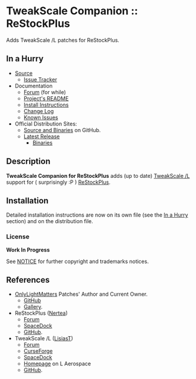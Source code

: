 # TweakScale Companion :: ReStockPlus

Adds TweakScale /L patches for ReStockPlus.


## In a Hurry

* [Source](https://github.com/net-lisias-ksp/TweakScaleCompanion_ReStock)
	+ [Issue Tracker](https://github.com/net-lisias-ksp/TweakScaleCompanion_ReStock/issues)
* Documentation
	+ [Forum](https://forum.kerbalspaceprogram.com/index.php?/topic/179030-141-tweakscale-under-new-management/&) (for while)
	+ [Project's README](https://github.com/net-lisias-ksp/TweakScaleCompanion_ReStock/blob/master/README.md)
	+ [Install Instructions](https://github.com/net-lisias-ksp/TweakScaleCompanion_ReStock/blob/master/INSTALL.md)
	+ [Change Log](./CHANGE_LOG.md)
	+ [Known Issues](./KNOWN_ISSUES.md)
* Official Distribution Sites:
	+ [Source and Binaries](https://github.com/net-lisias-ksp/TweakScaleCompanion_ReStock) on GitHub.
	+ [Latest Release](https://github.com/net-lisias-ksp/TweakScaleCompanion_ReStock/releases)
		- [Binaries](https://github.com/net-lisias-ksp/TweakScaleCompanion_ReStock/Archive)


## Description

**TweakScale Companion for ReStockPlus** adds (up to date) [TweakScale /L](https://forum.kerbalspaceprogram.com/index.php?/topic/179030-ksp-141-tweakscale-under-lisias-management-24310-2019-1030/) support for ( surprisingly :P ) [ReStockPlus](https://forum.kerbalspaceprogram.com/index.php?/topic/182679-18x-restock-revamping-ksps-art-january-12th-2020/).


## Installation

Detailed installation instructions are now on its own file (see the [In a Hurry](#in-a-hurry) section) and on the distribution file.

### License

**Work In Progress**

See [NOTICE](./NOTICE) for further copyright and trademarks notices.


## References

* [OnlyLightMatters](https://github.com/OnlyLightMatters) Patches' Author and Current Owner.
	+ [GitHub](https://github.com/OnlyLightMatters/TweakScaleCompanion_ReStockPlus)
	+ [Gallery](http://www.onlylightmatters.com).
* ReStockPlus ([Nertea](https://forum.kerbalspaceprogram.com/index.php?/profile/83952-nertea/))
	+ [Forum](https://forum.kerbalspaceprogram.com/index.php?/topic/182679-18x-restock-revamping-ksps-art-january-12th-2020/)
	+ [SpaceDock](https://spacedock.info/mod/2098/Restock)
	+ [GitHub](https://github.com/PorktoberRevolution/ReStocked).
* TweakScale /L ([LisiasT](https://forum.kerbalspaceprogram.com/index.php?/profile/187168-lisias/))
	+ [Forum](https://forum.kerbalspaceprogram.com/index.php?/topic/179030-ksp-141-tweakscale-under-lisias-management-24310-2019-1030/)
	+ [CurseForge](https://kerbal.curseforge.com/projects/tweakscale)
	+ [SpaceDock](https://spacedock.info/mod/127/TweakScale)
	+ [Homepage](http://ksp.lisias.net/add-ons/TweakScale) on L Aerospace
	+ [GitHub](https://github.com/net-lisias-ksp/TweakScale).

